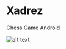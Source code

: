 # Xadrez
Chess Game Android

![alt text](https://lh3.googleusercontent.com/HaPSG0MqduNoBoh7wDLYv6A6qX9nRljfNjFHNh8LTQWf1kiZFe-dqoj8Ptj3TOHio_4YGIhmCRf1uuzfCxsw=w720-h400)
